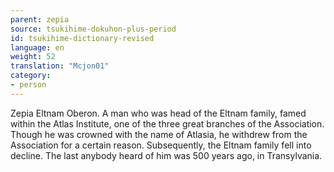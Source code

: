 ```yaml
---
parent: zepia
source: tsukihime-dokuhon-plus-period
id: tsukihime-dictionary-revised
language: en
weight: 52
translation: "Mcjon01"
category:
- person
---
```


Zepia Eltnam Oberon.
A man who was head of the Eltnam family, famed within the Atlas Institute, one of the three great branches of the Association.
Though he was crowned with the name of Atlasia, he withdrew from the Association for a certain reason. Subsequently, the Eltnam family fell into decline.
The last anybody heard of him was 500 years ago, in Transylvania.
